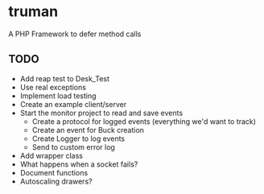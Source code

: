 truman
======

A PHP Framework to defer method calls

TODO
----
- Add reap test to Desk_Test
- Use real exceptions
- Implement load testing
- Create an example client/server
- Start the monitor project to read and save events
  - Create a protocol for logged events (everything we'd want to track)
  - Create an event for Buck creation
  - Create Logger to log events
  - Send to custom error log
- Add wrapper class
- What happens when a socket fails?
- Document functions
- Autoscaling drawers?